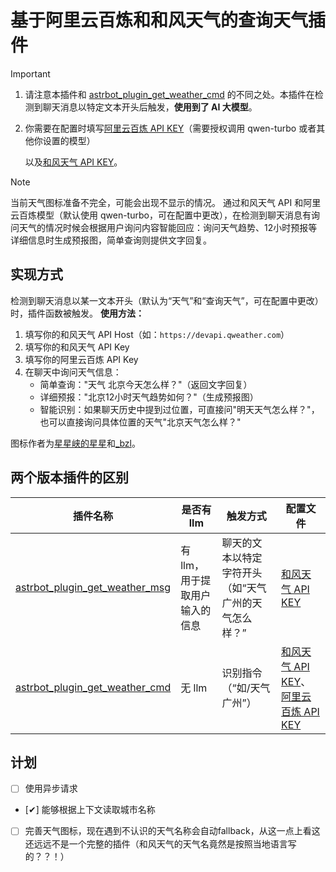 # 基于阿里云百炼和和风天气的查询天气插件
> [!IMPORTANT]
> 1. 请注意本插件和 [astrbot_plugin_get_weather_cmd](https://github.com/whzcc/astrbot_plugin_get_weather_cmd) 的不同之处。本插件在检测到聊天消息以特定文本开头后触发，**使用到了 AI 大模型**。
> 
> 2. 你需要在配置时填写[阿里云百炼 API KEY](https://bailian.console.aliyun.com/#/home)（需要授权调用 qwen-turbo 或者其他你设置的模型）
> 
>    以及[和风天气 API KEY](https://console.qweather.com/home?lang=zh)。

> [!NOTE]
> 当前天气图标准备不完全，可能会出现不显示的情况。
通过和风天气 API 和阿里云百炼模型（默认使用 qwen-turbo，可在配置中更改），在检测到聊天消息有询问天气的情况时候会根据用户询问内容智能回应：询问天气趋势、12小时预报等详细信息时生成预报图，简单查询则提供文字回复。

## 实现方式
检测到聊天消息以某一文本开头（默认为“天气”和“查询天气”，可在配置中更改）时，插件函数被触发。
**使用方法：**
1. 填写你的和风天气 API Host（如：`https://devapi.qweather.com`）
2. 填写你的和风天气 API Key  
3. 填写你的阿里云百炼 API Key
4. 在聊天中询问天气信息：
   - 简单查询："天气 北京今天怎么样？"（返回文字回复）
   - 详细预报："北京12小时天气趋势如何？"（生成预报图）
   - 智能识别：如果聊天历史中提到过位置，可直接问"明天天气怎么样？"，也可以直接询问具体位置的天气"北京天气怎么样？"

图标作者为[星星峡的星星](https://www.iconfont.cn/user/detail?spm=a313x.search_index.0.d214f71f6.5af93a81LJ6prx&uid=353865&nid=zc3yXUmxY95I)和[_bzl](https://www.iconfont.cn/user/detail?spm=a313x.search_index.0.d214f71f6.5af93a81LJ6prx&uid=3937395&nid=8XMWPvgdm6bh)。

## 两个版本插件的区别
| 插件名称 | 是否有 llm | 触发方式 | 配置文件 |
| ----------- | ----------- | ----------- | ----------- |
| [astrbot_plugin_get_weather_msg](https://github.com/whzcc/astrbot_plugin_get_weather_msg)  | 有 llm，用于提取用户输入的信息 | 聊天的文本以特定字符开头（如“天气 广州的天气怎么样？” | [和风天气 API KEY](https://console.qweather.com/home?lang=zh) |
| [astrbot_plugin_get_weather_cmd](https://github.com/whzcc/astrbot_plugin_get_weather_cmd)   | 无 llm | 识别指令（“如/天气 广州”） | [和风天气 API KEY](https://console.qweather.com/home?lang=zh)、[阿里云百炼 API KEY](https://bailian.console.aliyun.com/#/home) |

## 计划
- [ ] 使用异步请求
- [✔] 能够根据上下文读取城市名称
- [ ] 完善天气图标，现在遇到不认识的天气名称会自动fallback，从这一点上看这还远远不是一个完整的插件（和风天气的天气名竟然是按照当地语言写的？？！）

